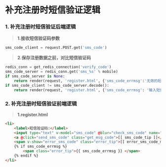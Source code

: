# 补充注册时短信验证逻辑

### 1. 补充注册时短信验证后端逻辑

> **1.接收短信验证码参数**

```python
sms_code_client = request.POST.get('sms_code')
```

> **2.保存注册数据之前，对比短信验证码**

```python
redis_conn = get_redis_connection('verify_code')
sms_code_server = redis_conn.get('sms_%s' % mobile)
if sms_code_server is None:
    return render(request, 'register.html', {'sms_code_errmsg':'无效的短信验证码'})
if sms_code_client != sms_code_server.decode():
    return render(request, 'register.html', {'sms_code_errmsg': '输入短信验证码有误'})
```

### 2. 补充注册时短信验证前端逻辑

> **1.register.html**

```html
<li>
    <label>短信验证码:</label>
    <input type="text" v-model="sms_code" @blur="check_sms_code" name="sms_code" id="msg_code" class="msg_input">
    <a @click="send_sms_code" class="get_msg_code">[[ sms_code_tip ]]</a>
    <span v-show="error_sms_code" class="error_tip">[[ error_sms_code_message ]]</span>
    {% if sms_code_errmsg %}
        <span class="error_tip">{{ sms_code_errmsg }} </span>
    {% endif %}
</li>
```
